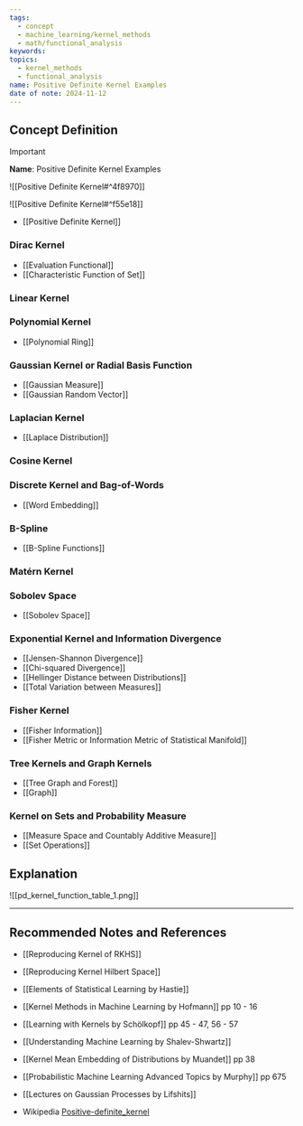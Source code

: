 ```yaml
---
tags:
  - concept
  - machine_learning/kernel_methods
  - math/functional_analysis
keywords: 
topics:
  - kernel_methods
  - functional_analysis
name: Positive Definite Kernel Examples
date of note: 2024-11-12
---
```


## Concept Definition

>[!important]
>**Name**: Positive Definite Kernel Examples

![[Positive Definite Kernel#^4f8970]]

![[Positive Definite Kernel#^f55e18]]

- [[Positive Definite Kernel]]

### Dirac Kernel

- [[Evaluation Functional]]
- [[Characteristic Function of Set]]


### Linear Kernel



### Polynomial Kernel


- [[Polynomial Ring]]

### Gaussian Kernel or Radial Basis Function 


- [[Gaussian Measure]]
- [[Gaussian Random Vector]]


### Laplacian Kernel

- [[Laplace Distribution]]


### Cosine Kernel



### Discrete Kernel and Bag-of-Words

- [[Word Embedding]]


### B-Spline


- [[B-Spline Functions]]


### Matérn Kernel




### Sobolev Space


- [[Sobolev Space]]


### Exponential Kernel and Information Divergence

- [[Jensen-Shannon Divergence]]
- [[Chi-squared Divergence]]
- [[Hellinger Distance between Distributions]]
- [[Total Variation between Measures]]

### Fisher Kernel

- [[Fisher Information]]
- [[Fisher Metric or Information Metric of Statistical Manifold]]

### Tree Kernels and Graph Kernels

- [[Tree Graph and Forest]]
- [[Graph]]


### Kernel on Sets and Probability Measure

- [[Measure Space and Countably Additive Measure]]
- [[Set Operations]]


## Explanation


![[pd_kernel_function_table_1.png]]




-----------
##  Recommended Notes and References

- [[Reproducing Kernel of RKHS]]
- [[Reproducing Kernel Hilbert Space]]


- [[Elements of Statistical Learning by Hastie]]
- [[Kernel Methods in Machine Learning by Hofmann]] pp 10 - 16
- [[Learning with Kernels by Schölkopf]] pp 45 - 47,  56 - 57
- [[Understanding Machine Learning by Shalev-Shwartz]]
- [[Kernel Mean Embedding of Distributions by Muandet]] pp 38
- [[Probabilistic Machine Learning Advanced Topics by Murphy]] pp 675
- [[Lectures on Gaussian Processes by Lifshits]]
- Wikipedia [Positive-definite_kernel](https://en.wikipedia.org/wiki/Positive-definite_kernel)
